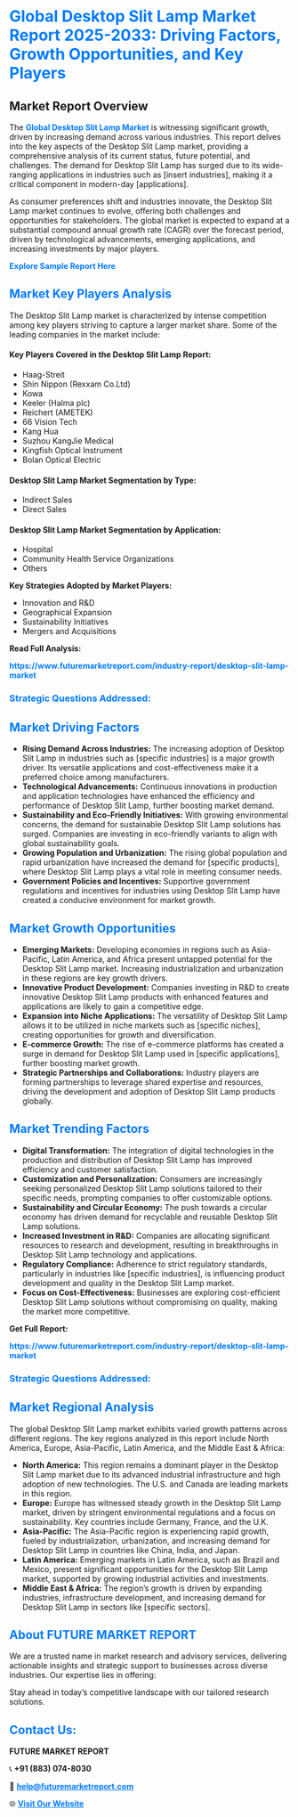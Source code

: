 <h1 style="color: #007BFF;">Global Desktop Slit Lamp Market Report 2025-2033: Driving Factors, Growth Opportunities, and Key Players</h1>

<section id="overview">
<h2>Market Report Overview</h2>
<p>The <a href="https://www.futuremarketreport.com/industry-report/desktop-slit-lamp-market" style="color: #007BFF; text-decoration: none;"><strong>Global Desktop Slit Lamp Market</strong></a> is witnessing significant growth, driven by increasing demand across various industries. This report delves into the key aspects of the Desktop Slit Lamp market, providing a comprehensive analysis of its current status, future potential, and challenges. The demand for Desktop Slit Lamp has surged due to its wide-ranging applications in industries such as [insert industries], making it a critical component in modern-day [applications].</p>
<p>As consumer preferences shift and industries innovate, the Desktop Slit Lamp market continues to evolve, offering both challenges and opportunities for stakeholders. The global market is expected to expand at a substantial compound annual growth rate (CAGR) over the forecast period, driven by technological advancements, emerging applications, and increasing investments by major players.</p>
</section>

<section id="overview">
<p><a href="https://www.futuremarketreport.com/request-sample/reportId=35685" style="color: #007BFF; text-decoration: none;"><strong>Explore Sample Report Here</strong></a></p>
</section>

<section id="key-players">
<h2 style="color: #007BFF;">Market Key Players Analysis</h2>
<p>The Desktop Slit Lamp market is characterized by intense competition among key players striving to capture a larger market share. Some of the leading companies in the market include:</p>
<h4>Key Players Covered in the Desktop Slit Lamp Report:</h4>
<ul><li>Haag-Streit</li><li>Shin Nippon (Rexxam Co.Ltd)</li><li>Kowa</li><li>Keeler (Halma plc)</li><li>Reichert (AMETEK)</li><li>66 Vision Tech</li><li>Kang Hua</li><li>Suzhou KangJie Medical</li><li>Kingfish Optical Instrument</li><li>Bolan Optical Electric</li></ul>
<h4>Desktop Slit Lamp Market Segmentation by Type:</h4>
<ul><li>Indirect Sales</li><li>Direct Sales</li></ul>

<h4>Desktop Slit Lamp Market Segmentation by Application:</h4>
<ul><li>Hospital</li><li>Community Health Service Organizations</li><li>Others</li></ul>
<p><strong>Key Strategies Adopted by Market Players:</strong></p>
<ul>
<li>Innovation and R&D</li>
<li>Geographical Expansion</li>
<li>Sustainability Initiatives</li>
<li>Mergers and Acquisitions</li>
</ul>
</section>

<section>
<p><strong>Read Full Analysis: </strong></p><a href="https://www.futuremarketreport.com/industry-report/desktop-slit-lamp-market" style="color: #007BFF; text-decoration: none;"><strong>https://www.futuremarketreport.com/industry-report/desktop-slit-lamp-market</strong></a>
<h3 style="color: #007BFF;">Strategic Questions Addressed:</h3>
</section>

<section id="driving-factors">
<h2 style="color: #007BFF;">Market Driving Factors</h2>
<ul>
<li><strong>Rising Demand Across Industries:</strong> The increasing adoption of Desktop Slit Lamp in industries such as [specific industries] is a major growth driver. Its versatile applications and cost-effectiveness make it a preferred choice among manufacturers.</li>
<li><strong>Technological Advancements:</strong> Continuous innovations in production and application technologies have enhanced the efficiency and performance of Desktop Slit Lamp, further boosting market demand.</li>
<li><strong>Sustainability and Eco-Friendly Initiatives:</strong> With growing environmental concerns, the demand for sustainable Desktop Slit Lamp solutions has surged. Companies are investing in eco-friendly variants to align with global sustainability goals.</li>
<li><strong>Growing Population and Urbanization:</strong> The rising global population and rapid urbanization have increased the demand for [specific products], where Desktop Slit Lamp plays a vital role in meeting consumer needs.</li>
<li><strong>Government Policies and Incentives:</strong> Supportive government regulations and incentives for industries using Desktop Slit Lamp have created a conducive environment for market growth.</li>
</ul>
</section>

<section id="growth-opportunities">
<h2 style="color: #007BFF;">Market Growth Opportunities</h2>
<ul>
<li><strong>Emerging Markets:</strong> Developing economies in regions such as Asia-Pacific, Latin America, and Africa present untapped potential for the Desktop Slit Lamp market. Increasing industrialization and urbanization in these regions are key growth drivers.</li>
<li><strong>Innovative Product Development:</strong> Companies investing in R&D to create innovative Desktop Slit Lamp products with enhanced features and applications are likely to gain a competitive edge.</li>
<li><strong>Expansion into Niche Applications:</strong> The versatility of Desktop Slit Lamp allows it to be utilized in niche markets such as [specific niches], creating opportunities for growth and diversification.</li>
<li><strong>E-commerce Growth:</strong> The rise of e-commerce platforms has created a surge in demand for Desktop Slit Lamp used in [specific applications], further boosting market growth.</li>
<li><strong>Strategic Partnerships and Collaborations:</strong> Industry players are forming partnerships to leverage shared expertise and resources, driving the development and adoption of Desktop Slit Lamp products globally.</li>
</ul>
</section>

<section id="trending-factors">
<h2 style="color: #007BFF;">Market Trending Factors</h2>
<ul>
<li><strong>Digital Transformation:</strong> The integration of digital technologies in the production and distribution of Desktop Slit Lamp has improved efficiency and customer satisfaction.</li>
<li><strong>Customization and Personalization:</strong> Consumers are increasingly seeking personalized Desktop Slit Lamp solutions tailored to their specific needs, prompting companies to offer customizable options.</li>
<li><strong>Sustainability and Circular Economy:</strong> The push towards a circular economy has driven demand for recyclable and reusable Desktop Slit Lamp solutions.</li>
<li><strong>Increased Investment in R&D:</strong> Companies are allocating significant resources to research and development, resulting in breakthroughs in Desktop Slit Lamp technology and applications.</li>
<li><strong>Regulatory Compliance:</strong> Adherence to strict regulatory standards, particularly in industries like [specific industries], is influencing product development and quality in the Desktop Slit Lamp market.</li>
<li><strong>Focus on Cost-Effectiveness:</strong> Businesses are exploring cost-efficient Desktop Slit Lamp solutions without compromising on quality, making the market more competitive.</li>
</ul>
</section>

<section>
<p><strong>Get Full Report: </strong></p><a href="https://www.futuremarketreport.com/industry-report/desktop-slit-lamp-market" style="color: #007BFF; text-decoration: none;"><strong>https://www.futuremarketreport.com/industry-report/desktop-slit-lamp-market</strong></a>
<h3 style="color: #007BFF;">Strategic Questions Addressed:</h3>
</section>


<section id="regional-analysis">
<h2 style="color: #007BFF;">Market Regional Analysis</h2>
<p>The global Desktop Slit Lamp market exhibits varied growth patterns across different regions. The key regions analyzed in this report include North America, Europe, Asia-Pacific, Latin America, and the Middle East & Africa:</p>
<ul>
<li><strong>North America:</strong> This region remains a dominant player in the Desktop Slit Lamp market due to its advanced industrial infrastructure and high adoption of new technologies. The U.S. and Canada are leading markets in this region.</li>
<li><strong>Europe:</strong> Europe has witnessed steady growth in the Desktop Slit Lamp market, driven by stringent environmental regulations and a focus on sustainability. Key countries include Germany, France, and the U.K.</li>
<li><strong>Asia-Pacific:</strong> The Asia-Pacific region is experiencing rapid growth, fueled by industrialization, urbanization, and increasing demand for Desktop Slit Lamp in countries like China, India, and Japan.</li>
<li><strong>Latin America:</strong> Emerging markets in Latin America, such as Brazil and Mexico, present significant opportunities for the Desktop Slit Lamp market, supported by growing industrial activities and investments.</li>
<li><strong>Middle East & Africa:</strong> The region’s growth is driven by expanding industries, infrastructure development, and increasing demand for Desktop Slit Lamp in sectors like [specific sectors].</li>
</ul>
</section>

<footer>
<h2 style="color: #007BFF;">About FUTURE MARKET REPORT</h2>
<p>We are a trusted name in market research and advisory services, delivering actionable insights and strategic support to businesses across diverse industries. Our expertise lies in offering:</p>

<p>Stay ahead in today’s competitive landscape with our tailored research solutions.</p>

<h2 style="color: #007BFF;">Contact Us:</h2>
<p><strong>FUTURE MARKET REPORT</strong></p>
<p>📞 <strong>+91 (883) 074-8030</strong></p>
<p>📧 <strong><a href="mailto:help@futuremarketreport.com" style="color: #007BFF;">help@futuremarketreport.com</a></strong></p>
<p>🌐 <strong><a href="https://www.futuremarketreport.com/" style="color: #007BFF;">Visit Our Website</a></strong></p>
</footer>